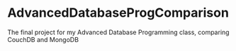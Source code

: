 # AdvancedDatabaseProgComparison
The final project for my Advanced Database Programming class, comparing CouchDB and MongoDB 
